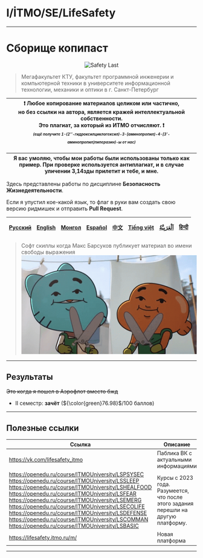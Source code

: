 # I/İTMO/SE/LifeSafety

---
# Сборище копипаст
<p align="center">
    <img src="https://media1.tenor.com/m/19bU2uw0v5QAAAAC/avril-avril-lavigne.gif" alt="Safety Last"/>
</p>

> Мегафакультет КТУ, факультет программной инженерии и компьютерной техники в университете информационной технологии, механики и оптики в г. Санкт-Петербург

| :exclamation: <b>Любое копирование материалов целиком или частично,<br>но без ссылки на автора, является кражей интеллектуальной собственности.<br>Это плагиат, за который из ИТМО отчисляют.</b> :exclamation:<br><sub><sup><i>(ещё получите 1-(2’’-гидроксилциклогексил)-3-[аминопропил]-4-[3’-аминопропил]пиперазин)-ы от нас)</sup></sub></b> |
|---------------------------------------------------------------------------------------------------------------------------------------------------------------------------------------------------------------------------------------------------------------------------------------------------------------------------------------------------|

| Я вас умоляю, чтобы мои работы были использованы только как пример. При проверке используется антиплагиат, и в случае уличении 3,14зды прилетит и тебе, и мне. |
|----------------------------------------------------------------------------------------------------------------------------------------------------------------|

Здесь представлены работы по дисциплине **Безопасность Жизнедеятельности**.

Если я упустил кое-какой язык, то флаг в руки вам создать свою версию ридмишек и отправить **Pull Request**.

| [<strong>Русский</strong>](https://github.com/XVIIStarPlatinum/itmo/blob/master/Software%20Engineering/README.md) | [<strong>English</strong>](https://github.com/XVIIStarPlatinum/itmo/blob/master/Software%20Engineering/.docs/README_EN.md) | [<strong>Монгол</strong>](https://github.com/XVIIStarPlatinum/itmo/blob/master/Software%20Engineering/.docs/README_MN.md) | [<strong>Español</strong>](https://github.com/XVIIStarPlatinum/itmo/blob/master/Software%20Engineering/.docs/README_ES.md) | [<strong>中文</strong>](https://github.com/XVIIStarPlatinum/itmo/blob/master/Software%20Engineering/.docs/README_CN.md) | [<strong>Tiếng việt</strong>](https://github.com/XVIIStarPlatinum/itmo/blob/master/Software%20Engineering/.docs/README_VN.md) | [<strong><p dir="rtl" lang="ar">اَلْعَرَبِيَّةُ</p></strong>](https://github.com/XVIIStarPlatinum/itmo/blob/master/Software%20Engineering/.docs/README_AR.md) | [<strong>हिन्दी</strong>](https://github.com/XVIIStarPlatinum/itmo/blob/master/Software%20Engineering/.docs/README_IN.md) |
|-------------------------------------------------------------------------------------------------------------------|----------------------------------------------------------------------------------------------------------------------------|---------------------------------------------------------------------------------------------------------------------------|----------------------------------------------------------------------------------------------------------------------------|-----------------------------------------------------------------------------------------------------------------------|-------------------------------------------------------------------------------------------------------------------------------|---------------------------------------------------------------------------------------------------------------------------------------------------------------|---------------------------------------------------------------------------------------------------------------------------|
> Софт скиллы когда Макс Барсуков публикует материал во имени свободы выражения\
> ![pp privileges](/img/gifs/darwin-watterson.gif)

---
## Результаты
<s>Это когда я пошел в Аэрофлот вместо бжд</s>
- II семестр: **зачёт** (${\color{green}76.98}$/100 баллов)
---
## Полезные ссылки <a name="links"></a>
| Ссылка                                                                                                                                                                                                                                                                                                                                                                                                                                                                                   | Описание                                                                            |
|------------------------------------------------------------------------------------------------------------------------------------------------------------------------------------------------------------------------------------------------------------------------------------------------------------------------------------------------------------------------------------------------------------------------------------------------------------------------------------------|-------------------------------------------------------------------------------------|
| https://vk.com/lifesafety_itmo                                                                                                                                                                                                                                                                                                                                                                                                                                                           | Паблика ВК с актуальными информациями                                               |
| https://openedu.ru/course/ITMOUniversity/LSPSYSEC<br>https://openedu.ru/course/ITMOUniversity/LSSLEEP<br>https://openedu.ru/course/ITMOUniversity/LSHEALFOOD<br>https://openedu.ru/course/ITMOUniversity/LSFEAR<br>https://openedu.ru/course/ITMOUniversity/LSEMERG<br>https://openedu.ru/course/ITMOUniversity/LSECOLIFE<br>https://openedu.ru/course/ITMOUniversity/LSDEFENSE<br>https://openedu.ru/course/ITMOUniversity/LSCOMMAN<br>https://openedu.ru/course/ITMOUniversity/LSBASIC | Курсы с 2023 года. Разумеется, что после этого задания перешли на другую платформу. |
| https://lifesafety.itmo.ru/m/                                                                                                                                                                                                                                                                                                                                                                                                                                                            | Новая платформа                                                                     |

---